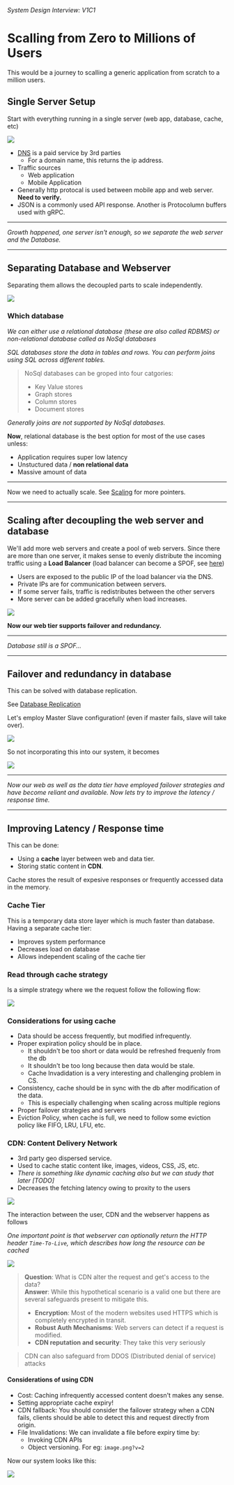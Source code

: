 *System Design Interview: V1C1*
# Scalling from Zero to Millions of Users

This would be a journey to scalling a generic application from scratch to a million users.

## Single Server Setup

Start with everything running in a single server (web app, database, cache, etc)

![](../assets/2024-05-15-21-20-58.png)

- [DNS](DNS.md) is a paid service by 3rd parties
  - For a domain name, this returns the ip address.
- Traffic sources
  - Web application
  - Mobile Application
- Generally http protocal is used between mobile app and web server. **Need to verify.**
- JSON is a commonly used API response. Another is Protocolumn buffers used with gRPC.


---

*Growth happened, one server isn't enough, so we separate the web server and the Database.*

---

## Separating Database and Webserver

Separating them allows the decoupled parts to scale independently.

![](../assets/2024-05-16-00-15-52.png)

### Which database

*We can either use a relational database (these are also called RDBMS) or non-relational database
called as NoSql databases*

*SQL databases store the data in tables and rows. You can perform joins using SQL across different tables.*

> NoSql databases can be groped into four catgories:
> - Key Value stores
> - Graph stores
> - Column stores
> - Document stores

*Generally joins are not supported by NoSql databases.*

**Now**, relational database is the best option for most of the use cases unless:
- Application requires super low latency
- Unstuctured data / **non relational data**
- Massive amount of data

---

Now we need to actually scale. See [Scaling](Scaling.md) for more pointers.

---

## Scaling after decoupling the web server and database

We'll add more web servers and create a pool of web servers. Since there are more than one server,
it makes sense to evenly distribute the incoming traffic using a **Load Balancer** (load balancer can become a SPOF, see [here](HarwardScalabilityLectureNotes.md#load-balancing))

- Users are exposed to the public IP of the load balancer via the DNS.
- Private IPs are for communication between servers.
- If some server fails, traffic is redistributes between the other servers
- More server can be added gracefully when load increases.

![](../assets/2024-05-16-00-40-10.png)

**Now our web tier supports failover and redundancy.**

---

*Database still is a SPOF...*

---

## Failover and redundancy in database

This can be solved with database replication.

See [Database Replication](DatabaseReplication.md)

Let's employ Master Slave configuration! (even if master fails, slave
will take over).

![](../assets/2024-05-16-00-53-58.png)

So not incorporating this into our system, it becomes

![](../assets/2024-05-16-13-03-56.png)

---

*Now our web as well as the data tier have employed failover
strategies and have become reliant and available. Now lets try to
improve the latency / response time.*

---

## Improving Latency / Response time

This can be done:
- Using a **cache** layer between web and data tier.
- Storing static content in **CDN**.

Cache stores the result of expesive responses or frequently accessed data in the memory.

### Cache Tier

This is a temporary data store layer which is much faster than database.
Having a separate cache tier:

- Improves system performance
- Decreases load on database
- Allows independent scaling of the cache tier

### Read through cache strategy

Is a simple strategy where we the request follow the following flow:

![](../assets/2024-05-16-13-05-38.png)

### Considerations for using cache

- Data should be access frequently, but modified infrequently.
- Proper expiration policy should be in place.
  - It shouldn't be too short or data would be refreshed frequenly from the db
  - It shouldn't be too long because then data would be stale.
  - Cache Invadidation is a very interesting and challenging problem in CS.
- Consistency, cache should be in sync with the db after modification of the data.
  - This is especially challenging when scaling across multiple regions
- Proper failover strategies and servers
- Eviction Policy, when cache is full, we need to follow some eviction policy like
  FIFO, LRU, LFU, etc.

### CDN: Content Delivery Network

- 3rd party geo dispersed service.
- Used to cache static content like, images, videos, CSS, JS, etc.
- *There is something like dynamic caching also but we can study that later [TODO]*
- Decreases the fetching latency owing to proxity to the users

![](../assets/2024-05-16-13-21-15.png)

The interaction between the user, CDN and the webserver happens as follows

*One important point is that webserver can optionally return the HTTP header `Time-To-Live`, which describes how long the resource can be cached*

![](../assets/2024-05-16-13-30-18.png)

> **Question**: What is CDN alter the request and get's access to the data? </br>
**Answer**: While this hypothetical scenario is a valid one but there are several safeguards present to mitigate this.
> - **Encryption**: Most of the modern websites used HTTPS which is completely encrypted in transit.
> - **Robust Auth Mechanisms**: Web servers can detect if a request is modified.
> - **CDN reputation and security**: They take this very seriously

> CDN can also safeguard from DDOS (Distributed denial of service) attacks

#### Considerations of using CDN

- Cost: Caching infrequently accessed content doesn't makes any sense.
- Setting appropriate cache expiry!
- CDN fallback: You should consider the failover strategy when a CDN fails, clients
  should be able to detect this and request directly from origin.
- File Invalidations: We can invalidate a file before expiry time by:
  - Invoking CDN APIs
  - Object versioning. For eg: `image.png?v=2`

Now our system looks like this:

![](../assets/2024-05-16-13-41-59.png)


